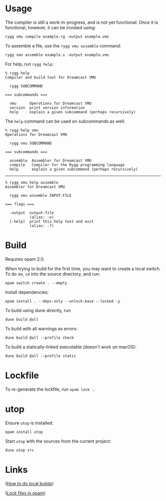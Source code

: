 
Usage
=====

The compiler is still a work-in-progress, and is not yet
functional. Once it is functional, however, it can be invoked using:

    rygg vmu compile example.rg -output example.vms

To assemble a file, use the `rygg vmu assemble` command:

    rygg vmu assemble example.s -output example.vms

For help, run `rygg help`:

    % rygg help
    Compiler and build tool for Dreamcast VMU
    
      rygg SUBCOMMAND
    
    === subcommands ===
    
      vmu      Operations for Dreamcast VMU
      version  print version information
      help     explain a given subcommand (perhaps recursively)

The `help` command can be used on subcommands as well:

    % rygg help vmu
    Operations for Dreamcast VMU
    
      rygg vmu SUBCOMMAND
    
    === subcommands ===
    
      assemble  Assembler for Dreamcast VMU
      compile   Compiler for the Rygg programming language
      help      explain a given subcommand (perhaps recursively)

---

    % rygg vmu help assemble
    Assembler for Dreamcast VMU
    
      rygg vmu assemble INPUT-FILE
    
    === flags ===
    
      -output  output-file
               (alias: -o)
      [-help]  print this help text and exit
               (alias: -?)

Build
=====

Requires opam 2.0.

When trying to build for the first time, you may want to create a
local switch. To do so, `cd` into the source directory, and run:

    opam switch create . --empty

Install dependencies:

    opam install . --deps-only --unlock-base --locked -y

To build using dune directly, run

    dune build @all

To build with all warnings as errors:

    dune build @all --profile check

To build a statically-linked executable (doesn't work on macOS):
    
    dune build @all --profile static

Lockfile
========

To re-generate the lockfile, run `opam lock .`.

utop
====

Ensure `utop` is installed:

    opam install utop

Start `utop` with the sources from the current project:

    dune utop src

Links
=====

([How to do local builds](https://opam.ocaml.org/blog/opam-install-dir/))

([Lock files in opam](https://opam.ocaml.org/blog/opam-20-tips/))
